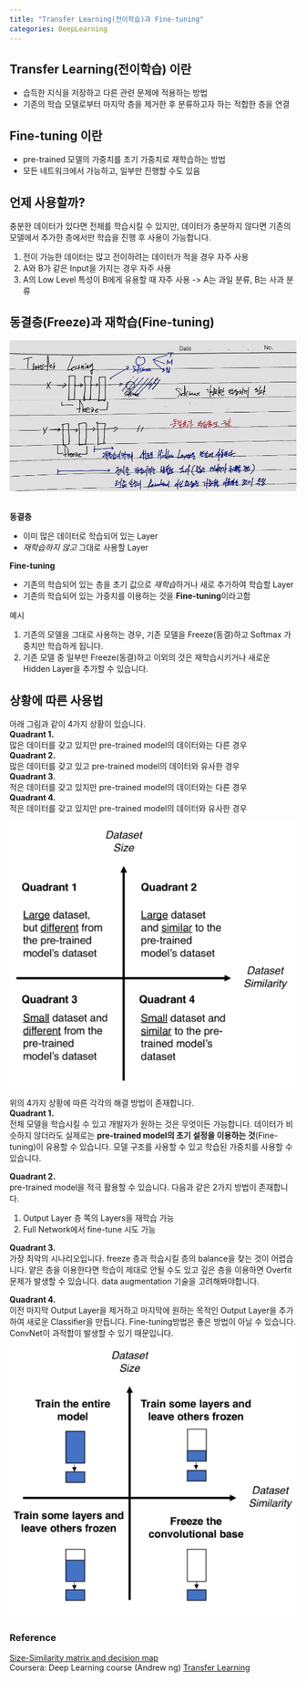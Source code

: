 ```yaml
---
title: "Transfer Learning(전이학습)과 Fine-tuning"
categories: DeepLearning
---
```

## Transfer Learning(전이학습) 이란
- 습득한 지식을 저장하고 다른 관련 문제에 적용하는 방법
- 기존의 학습 모델로부터 마지막 층을 제거한 후 분류하고자 하는 적합한 층을 연결

## Fine-tuning 이란
- pre-trained 모델의 가중치를 초기 가중치로 재학습하는 방법
- 모든 네트워크에서 가능하고, 일부만 진행할 수도 있음

## 언제 사용할까?
충분한 데이터가 있다면 전체를 학습시킬 수 있지만, 데이터가 충분하지 않다면 기존의 모델에서 추가한 층에서만 학습을 진행 후 사용이 가능합니다.

1. 전이 가능한 데이터는 많고 전이하려는 데이터가 적을 경우 자주 사용
2. A와 B가 같은 Input을 가지는 경우 자주 사용
3. A의 Low Level 특성이 B에게 유용할 때 자주 사용 -> A는 과일 분류, B는 사과 분류

## 동결층(Freeze)과 재학습(Fine-tuning)
<img src="/assets/images/transfer_learning.jpg">
<br><br>

**동결층**
- 이미 많은 데이터로 학습되어 있는 Layer
- *재학습하지 않고* 그대로 사용할 Layer

**Fine-tuning**
- 기존의 학습되어 있는 층을 초기 값으로 *재학습*하거나 새로 추가하여 학습할 Layer
- 기존의 학습되어 있는 가중치를 이용하는 것을 **Fine-tuning**이라고함

예시
1. 기존의 모델을 그대로 사용하는 경우, 기존 모델을 Freeze(동결)하고 Softmax 가중치만 학습하게 됩니다.
2. 기존 모델 중 일부만 Freeze(동결)하고 이외의 것은 재학습시키거나 새로운 Hidden Layer을 추가할 수 있습니다.

## 상황에 따른 사용법
아래 그림과 같이 4가지 상황이 있습니다.<br>
**Quadrant 1.** <br>
많은 데이터를 갖고 있지만 pre-trained model의 데이터와는 다른 경우<br>
**Quadrant 2.** <br>
많은 데이터를 갖고 있고 pre-trained model의 데이터와 유사한 경우<br>
**Quadrant 3.** <br>
적은 데이터를 갖고 있지만 pre-trained model의 데이터와는 다른 경우<br>
**Quadrant 4.** <br>
적은 데이터를 갖고 있지만 pre-trained model의 데이터와 유사한 경우<br>

<img src="/assets/images/Size_Similarity_matrix.png">

위의 4가지 상황에 따른 각각의 해결 방법이 존재합니다.<br>
**Quadrant 1.** <br>
전체 모델을 학습시킬 수 있고 개발자가 원하는 것은 무엇이든 가능합니다. 데이터가 비슷하지 않더라도 실제로는 **pre-trained model의 초기 설정을 이용하는 것**(Fine-tuning)이 유용할 수 있습니다. 모델 구조를 사용할 수 있고 학습된 가중치를 사용할 수 있습니다.<br>

**Quadrant 2.** <br>
pre-trained model을 적극 활용할 수 있습니다. 다음과 같은 2가지 방법이 존재합니다.
1. Output Layer 층 쪽의 Layers을 재학습 가능
2. Full Network에서 fine-tune 시도 가능

**Quadrant 3.** <br>
가장 최악의 시나리오입니다. freeze 층과 학습시킬 층의 balance을 찾는 것이 어렵습니다. 얕은 층을 이용한다면 학습이 제대로 안될 수도 있고 깊은 층을 이용하면 Overfit문제가 발생할 수 있습니다. data augmentation 기술을 고려해봐야합니다.<br>

**Quadrant 4.** <br>
이전 마지막 Output Layer을 제거하고 마지막에 원하는 목적인 Output Layer을 추가하여 새로운 Classifier을 만듭니다. Fine-tuning방법은 좋은 방법이 아닐 수 있습니다. ConvNet이 과적합이 발생할 수 있기 때문입니다.<br>
<img src="/assets/images/decision_map_transfer_learning.png">

### Reference
[Size-Similarity matrix and decision map](https://towardsdatascience.com/transfer-learning-from-pre-trained-models-f2393f124751)<br>
Coursera: Deep Learning course (Andrew ng)
[Transfer Learning](http://cs231n.github.io/transfer-learning/)